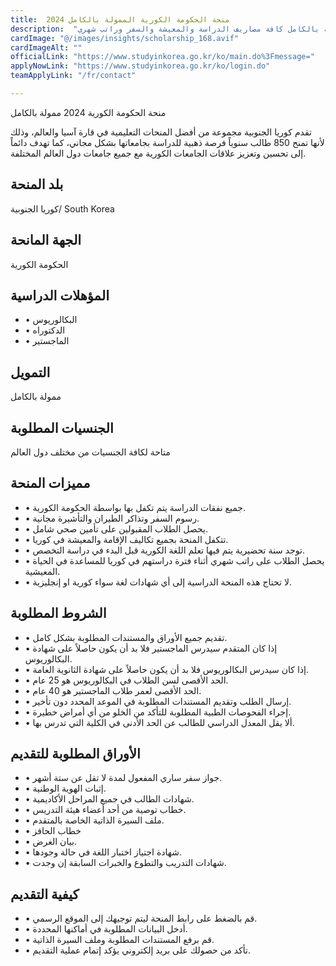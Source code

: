 ```yaml
---
title:  منحة الحكومة الكورية الممولة بالكامل 2024 
description:  "توفر منحة الحكومة الكورية الممولة بالكامل كافة مصاريف الدراسة والمعيشة والسفر وراتب شهري." 
cardImage: "@/images/insights/scholarship_168.avif" 
cardImageAlt: "" 
officialLink: "https://www.studyinkorea.go.kr/ko/main.do%3Fmessage=" 
applyNowLink: "https://www.studyinkorea.go.kr/ko/login.do" 
teamApplyLink: "/fr/contact"

---
```


منحة الحكومة الكورية 2024 ممولة بالكامل

تقدم كوريا الجنوبية مجموعة من أفضل المنحات التعليمية في قارة آسيا والعالم، وذلك لأنها تمنح 850 طالب سنوياً فرصة ذهبية للدراسة بجامعاتها بشكل مجاني، كما تهدف دائماً إلى تحسين وتعزيز علاقات الجامعات الكورية مع جميع جامعات دول العالم المختلفة.

## بلد المنحة

كوريا الجنوبية/ South Korea

## الجهة المانحة

الحكومة الكورية

## المؤهلات الدراسية

- • البكالوريوس
- • الدكتوراه
- • الماجستير

## التمويل

ممولة بالكامل

## الجنسيات المطلوبة

متاحة لكافة الجنسيات من مختلف دول العالم

## مميزات المنحة

- • جميع نفقات الدراسة يتم تكفل بها بواسطة الحكومة الكورية.
- • رسوم السفر وتذاكر الطيران والتأشيرة مجانية.
- • يحصل الطلاب المقبولين على تأمين صحي شامل.
- • تتكفل المنحة بجميع تكاليف الإقامة والمعيشة في كوريا.
- • توجد سنة تحضيرية يتم فيها تعلم اللغة الكورية قبل البدء في دراسة التخصص.
- • يحصل الطلاب على راتب شهري أثناء فترة دراستهم في كوريا للمساعدة في الحياة المعيشية.
- • لا تحتاج هذه المنحة الدراسية إلى أي شهادات لغة سواء كورية او إنجليزية.

## الشروط المطلوبة

- • تقديم جميع الأوراق والمستندات المطلوبة بشكل كامل.
- • إذا كان المتقدم سيدرس الماجستير فلا بد أن يكون حاصلاً على شهادة البكالوريوس.
- • إذا كان سيدرس البكالوريوس فلا بد أن يكون حاصلاً على شهادة الثانوية العامة.
- • الحد الأقصى لسن الطلاب في البكالوريوس هو 25 عام.
- • الحد الأقصى لعمر طلاب الماجستير هو 40 عام.
- • إرسال الطلب وتقديم المستندات المطلوبة في الموعد المحدد دون تأخير.
- • إجراء الفحوصات الطبية المطلوبة للتأكد من الخلو من أي أمراض خطيرة.
- • ألا يقل المعدل الدراسي للطالب عن الحد الأدنى في الكلية التي تدرس بها.

## الأوراق المطلوبة للتقديم

- • جواز سفر ساري المفعول لمدة لا تقل عن ستة أشهر.
- • إثبات الهوية الوطنية.
- • شهادات الطالب في جميع المراحل الأكاديمية.
- • خطاب توصية من أحد أعضاء هيئة التدريس.
- • ملف السيرة الذاتية الخاصة بالمتقدم.
- • خطاب الحافز
- • بيان الغرض.
- • شهادة اجتياز اختبار اللغة في حالة وجودها.
- • شهادات التدريب والتطوع والخبرات السابقة إن وجدت.

## كيفية التقديم

- • قم بالضغط على رابط المنحة ليتم توجيهك إلى الموقع الرسمي.
- • أدخل البيانات المطلوبة في أماكنها المحددة.
- • قم برفع المستندات المطلوبة وملف السيرة الذاتية.
- • تأكد من حصولك على بريد إلكتروني يؤكد إتمام عملية التقديم.

